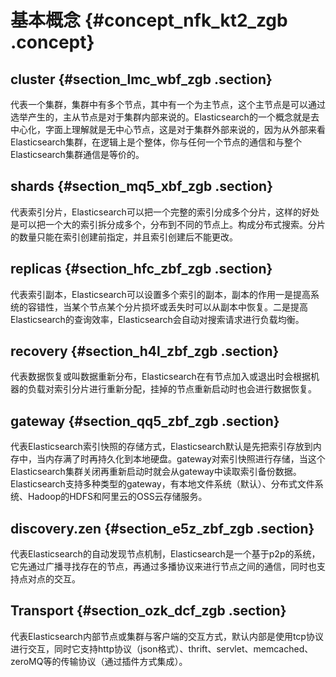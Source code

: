 # 基本概念 {#concept_nfk_kt2_zgb .concept}

## cluster {#section_lmc_wbf_zgb .section}

代表一个集群，集群中有多个节点，其中有一个为主节点，这个主节点是可以通过选举产生的，主从节点是对于集群内部来说的。Elasticsearch的一个概念就是去中心化，字面上理解就是无中心节点，这是对于集群外部来说的，因为从外部来看Elasticsearch集群，在逻辑上是个整体，你与任何一个节点的通信和与整个Elasticsearch集群通信是等价的。

## shards {#section_mq5_xbf_zgb .section}

代表索引分片，Elasticsearch可以把一个完整的索引分成多个分片，这样的好处是可以把一个大的索引拆分成多个，分布到不同的节点上。构成分布式搜索。分片的数量只能在索引创建前指定，并且索引创建后不能更改。

## replicas {#section_hfc_zbf_zgb .section}

代表索引副本，Elasticsearch可以设置多个索引的副本，副本的作用一是提高系统的容错性，当某个节点某个分片损坏或丢失时可以从副本中恢复。二是提高Elasticsearch的查询效率，Elasticsearch会自动对搜索请求进行负载均衡。

## recovery {#section_h4l_zbf_zgb .section}

代表数据恢复或叫数据重新分布，Elasticsearch在有节点加入或退出时会根据机器的负载对索引分片进行重新分配，挂掉的节点重新启动时也会进行数据恢复。

## gateway {#section_qq5_zbf_zgb .section}

代表Elasticsearch索引快照的存储方式，Elasticsearch默认是先把索引存放到内存中，当内存满了时再持久化到本地硬盘。gateway对索引快照进行存储，当这个Elasticsearch集群关闭再重新启动时就会从gateway中读取索引备份数据。Elasticsearch支持多种类型的gateway，有本地文件系统（默认）、分布式文件系统、Hadoop的HDFS和阿里云的OSS云存储服务。

## discovery.zen {#section_e5z_zbf_zgb .section}

代表Elasticsearch的自动发现节点机制，Elasticsearch是一个基于p2p的系统，它先通过广播寻找存在的节点，再通过多播协议来进行节点之间的通信，同时也支持点对点的交互。

## Transport {#section_ozk_dcf_zgb .section}

代表Elasticsearch内部节点或集群与客户端的交互方式，默认内部是使用tcp协议进行交互，同时它支持http协议（json格式）、thrift、servlet、memcached、zeroMQ等的传输协议（通过插件方式集成）。

